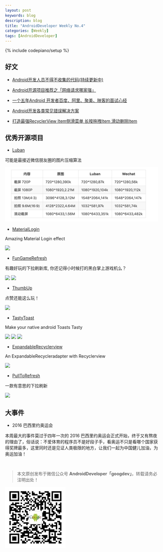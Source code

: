 ```yaml
---
layout: post
keywords: blog
description: blog
title: "AndroidDeveloper Weekly No.4"
categories: [Weekly]
tags: [AndroidDeveloper]
---
```

{% include codepiano/setup %}

## 好文

- [Android开发人员不得不收集的代码(持续更新中)](http://www.jianshu.com/p/72494773aace)

- [Android开源项目推荐之「网络请求哪家强」](http://stormzhang.com/opensource/2016/08/05/android-open-source-project-recommend2/)

- [一个五年Android 开发者百度、阿里、聚美、映客的面试心经](http://www.diycode.cc/topics/165)

- [Android开发各类常见错误解决方案](http://www.jianshu.com/p/c5db81cbc438)

- [打造最强RecyclerView Item侧滑菜单 长按拖拽Item 滑动删除Item](http://blog.csdn.net/yanzhenjie1003/article/details/52115566)

## 优秀开源项目

- [Luban](https://github.com/Curzibn/Luban)

可能是最接近微信朋友圈的图片压缩算法

![](/image/pic_zip.png)

- [MaterialLogin](https://github.com/fanrunqi/MaterialLogin)

Amazing Material Login effect

![](https://raw.githubusercontent.com/fanrunqi/MaterialLogin/master/screenshots/this.gif)

- [FunGameRefresh](https://github.com/Hitomis/FunGameRefresh)

有趣好玩的下拉刷新库, 你还记得小时候打的黑白掌上游戏机么？

![](https://github.com/Hitomis/FunGameRefresh/raw/master/preview/HitBlock.gif)
![](https://github.com/Hitomis/FunGameRefresh/raw/master/preview/BattleCity.gif)

- [ThumbUp](https://github.com/ldoublem/ThumbUp)

点赞还能这么玩！

![](https://github.com/ldoublem/ThumbUp/raw/master/screenShot/shot.gif)

- [TastyToast](https://github.com/yadav-rahul/TastyToast)

Make your native android Toasts Tasty

![](https://github.com/yadav-rahul/TastyToast/raw/lib/static/success.gif)
![](https://github.com/yadav-rahul/TastyToast/raw/lib/static/warning.gif)
![](https://github.com/yadav-rahul/TastyToast/raw/lib/static/error.gif)

- [ExpandableRecyclerview](https://github.com/zaihuishou/ExpandableRecyclerview)

An ExpandableRecycleradapter with Recyclerview

![](https://github.com/zaihuishou/ExpandableRecyclerview/raw/master/sample-screen.gif)

- [PullToRefresh](https://github.com/lubeast/PullToRefresh)

一款有意思的下拉刷新

![](https://camo.githubusercontent.com/f390437ba548be66a9e4c91389e5587000533c24/68747470733a2f2f7261772e6769746875622e636f6d2f6c7562656173742f50756c6c4c61756e6368526f636b65742f6d61737465722f73637265656e73686f74732f726f636b65742e676966)

## 大事件

- 2016 巴西里约奥运会

本周最大的事件莫过于四年一次的 2016 巴西里约奥运会正式开始，终于又有熬夜的理由了，俗话说：不爱体育的程序员不是好段子手，看奥运不只是看哪个国家获得奖牌最多，这里同时还是见证人类极限的地方，让我们一起为中国健儿加油，为奥运加油！

<br />

> 本文原创发布于微信公众号 **AndroidDeveloper「googdev」**，转载请务必注明出处！

![图片描述](/image/weixinpublic.jpg)


